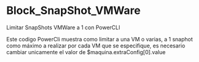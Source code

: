 # Block_SnapShot_VMWare
Limitar SnapShots VMWare a 1 con PowerCLI

Este codigo PowerCli muestra como limitar a una VM o varias, a 1 snaphot como máximo a realizar por cada VM que se especifique, 
es necesario cambiar unicamente el valor de $maquina.extraConfig[0].value
